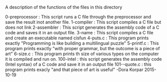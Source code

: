 A description of the functions of the files in this directory

0-preprocessor : This script runs a C file through the preprocessor and save the result inot another file.
1-compiler : This script compiles a C file but does not link
2-assembler : This script generates the assembly code of a C code and saves it in an output file.
3-name : This script compiles a C file and create an executable named cisfun
4-puts.c : This program prints exactly "Programming is like building a multilingual puzzle"
5-printf.c : This program prints exactly "with proper grammar, but the outcome is a piece of art"
6-size.c : This program prints th size of various types on the computer it is compiled and run on.
100-intel : this script generates the assembly code (Intel syntax) of a C code and save it in an output file
101--quote.c : this program prints exacly "and that piece of art is useful" -Dora Korpar 2015-10-19

